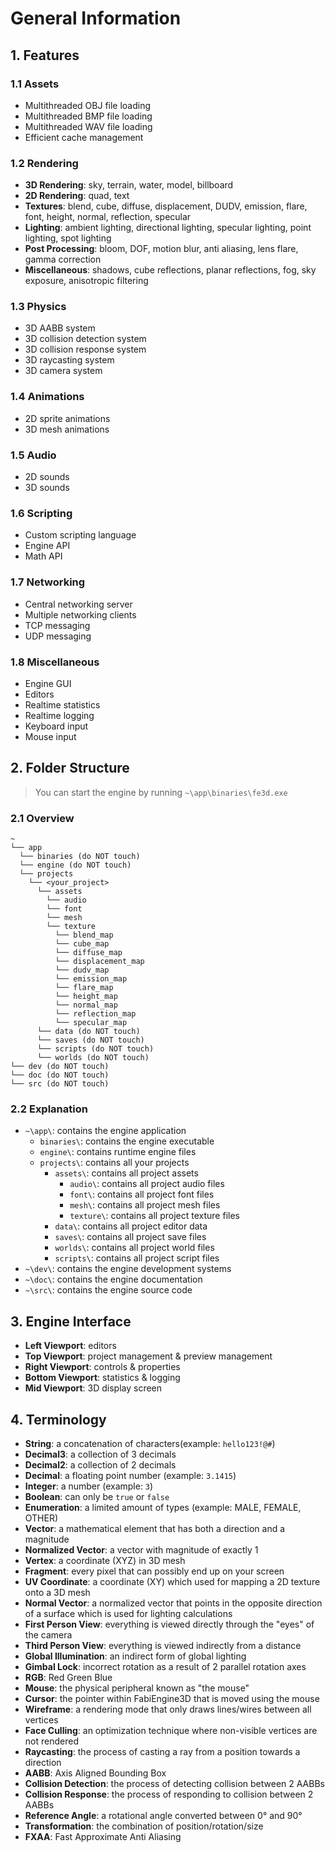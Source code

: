 # General Information

## 1. Features

### 1.1 Assets

- Multithreaded OBJ file loading
- Multithreaded BMP file loading
- Multithreaded WAV file loading
- Efficient cache management

### 1.2 Rendering

- **3D Rendering**: sky, terrain, water, model, billboard
- **2D Rendering**: quad, text
- **Textures**: blend, cube, diffuse, displacement, DUDV, emission, flare, font, height, normal, reflection, specular
- **Lighting**: ambient lighting, directional lighting, specular lighting, point lighting, spot lighting
- **Post Processing**: bloom, DOF, motion blur, anti aliasing, lens flare, gamma correction
- **Miscellaneous**: shadows, cube reflections, planar reflections, fog, sky exposure, anisotropic filtering

### 1.3 Physics

- 3D AABB system
- 3D collision detection system
- 3D collision response system
- 3D raycasting system
- 3D camera system

### 1.4 Animations

- 2D sprite animations
- 3D mesh animations

### 1.5 Audio

- 2D sounds
- 3D sounds

### 1.6 Scripting

- Custom scripting language
- Engine API
- Math API

### 1.7 Networking

- Central networking server
- Multiple networking clients
- TCP messaging
- UDP messaging

### 1.8 Miscellaneous

- Engine GUI
- Editors
- Realtime statistics
- Realtime logging
- Keyboard input
- Mouse input

## 2. Folder Structure

> You can start the engine by running `~\app\binaries\fe3d.exe`

### 2.1 Overview

```text
~
└── app
  └── binaries (do NOT touch)
  └── engine (do NOT touch)
  └── projects
    └── <your_project>
      └── assets
        └── audio
        └── font
        └── mesh
        └── texture
          └── blend_map
          └── cube_map
          └── diffuse_map
          └── displacement_map
          └── dudv_map
          └── emission_map
          └── flare_map
          └── height_map
          └── normal_map
          └── reflection_map
          └── specular_map
      └── data (do NOT touch)
      └── saves (do NOT touch)
      └── scripts (do NOT touch)
      └── worlds (do NOT touch)
└── dev (do NOT touch)
└── doc (do NOT touch)
└── src (do NOT touch)
```

### 2.2 Explanation

- `~\app\`: contains the engine application
  - `binaries\`: contains the engine executable
  - `engine\`: contains runtime engine files
  - `projects\`: contains all your projects
    - `assets\`: contains all project assets
      - `audio\`: contains all project audio files
      - `font\`: contains all project font files
      - `mesh\`: contains all project mesh files
      - `texture\`: contains all project texture files
    - `data\`: contains all project editor data
    - `saves\`: contains all project save files
    - `worlds\`: contains all project world files
    - `scripts\`: contains all project script files
- `~\dev\`: contains the engine development systems
- `~\doc\`: contains the engine documentation
- `~\src\`: contains the engine source code

## 3. Engine Interface

- **Left Viewport**: editors
- **Top Viewport**: project management & preview management
- **Right Viewport**: controls & properties
- **Bottom Viewport**: statistics & logging
- **Mid Viewport**: 3D display screen

## 4. Terminology

- **String**: a concatenation of characters(example: `hello123!@#`)
- **Decimal3**: a collection of 3 decimals
- **Decimal2**: a collection of 2 decimals
- **Decimal**: a floating point number (example: `3.1415`)
- **Integer**: a number (example: `3`)
- **Boolean**: can only be `true` or `false`
- **Enumeration**: a limited amount of types (example: MALE, FEMALE, OTHER)
- **Vector**: a mathematical element that has both a direction and a magnitude
- **Normalized Vector**: a vector with magnitude of exactly 1
- **Vertex**: a coordinate (XYZ) in 3D mesh
- **Fragment**: every pixel that can possibly end up on your screen
- **UV Coordinate**: a coordinate (XY) which used for mapping a 2D texture onto a 3D mesh
- **Normal Vector**: a normalized vector that points in the opposite direction of a surface which is used for lighting calculations
- **First Person View**: everything is viewed directly through the "eyes" of the camera
- **Third Person View**: everything is viewed indirectly from a distance
- **Global Illumination**: an indirect form of global lighting
- **Gimbal Lock**: incorrect rotation as a result of 2 parallel rotation axes
- **RGB**: Red Green Blue
- **Mouse**: the physical peripheral known as "the mouse"
- **Cursor**: the pointer within FabiEngine3D that is moved using the mouse
- **Wireframe**: a rendering mode that only draws lines/wires between all vertices
- **Face Culling**: an optimization technique where non-visible vertices are not rendered
- **Raycasting**: the process of casting a ray from a position towards a direction
- **AABB**: Axis Aligned Bounding Box
- **Collision Detection**: the process of detecting collision between 2 AABBs
- **Collision Response**: the process of responding to collision between 2 AABBs
- **Reference Angle**: a rotational angle converted between 0&deg; and 90&deg;
- **Transformation**: the combination of position/rotation/size
- **FXAA**: Fast Approximate Anti Aliasing

